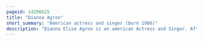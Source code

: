 ```yaml
---
pageid: 14206625
title: "Dianna Agron"
short_summary: "American actress and singer (born 1986)"
description: "Dianna Elise Agron is an american Actress and Singer. After dancing and starring in small musical Theater Productions in her Youth, Agron made her screen Debut in 2006, and in 2007, she played recurring Character Debbie Marshall on Heroes and had her first leading Role. In 2009 she took the Role of antagonistic but sympathetic Head Cheerleader Quinn Fabray on the musical Comedy-Drama Series Glee from Fox. For her Role in the Series, she won a Sag Award and, as Part of the Cast, was nominated for the Brit Award for Best International Breakthrough Act, among other Accolades."
---
```

